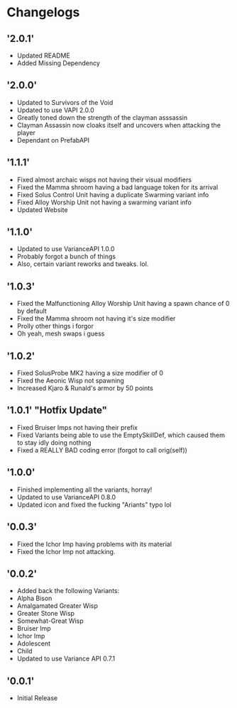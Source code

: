# Changelogs

## '2.0.1'
* Updated README
* Added Missing Dependency

## '2.0.0'
* Updated to Survivors of the Void
* Updated to use VAPI 2.0.0
* Greatly toned down the strength of the clayman asssassin
* Clayman Assassin now cloaks itself and uncovers when attacking the player
* Dependant on PrefabAPI

## '1.1.1'
* Fixed almost archaic wisps not having their visual modifiers
* Fixed the Mamma shroom having a bad language token for its arrival
* Fixed Solus Control Unit having a duplicate Swarming variant info
* Fixed Alloy Worship Unit not having a swarming variant info
* Updated Website

## '1.1.0'
* Updated to use VarianceAPI 1.0.0
* Probably forgot a bunch of things
* Also, certain variant reworks and tweaks. lol.

## '1.0.3'
* Fixed the Malfunctioning Alloy Worship Unit having a spawn chance of 0 by default
* Fixed the Mamma shroom not having it's size modifier
* Prolly other things i forgor
* Oh yeah, mesh swaps i guess

## '1.0.2'
* Fixed SolusProbe MK2 having a size modifier of 0
* Fixed the Aeonic Wisp not spawning
* Increased Kjaro & Runald's armor by 50 points

## '1.0.1' "Hotfix Update"
* Fixed Bruiser Imps not having their prefix
* Fixed Variants being able to use the EmptySkillDef, which caused them to stay idly doing nothing
* Fixed a REALLY BAD coding error (forgot to call orig(self))

## '1.0.0'
* Finished implementing all the variants, horray!
* Updated to use VarianceAPI 0.8.0
* Updated icon and fixed the fucking "Ariants" typo lol

## '0.0.3'
* Fixed the Ichor Imp having problems with its material
* Fixed the Ichor Imp not attacking.

## '0.0.2'
* Added back the following Variants:
* Alpha Bison
* Amalgamated Greater Wisp
* Greater Stone Wisp
* Somewhat-Great Wisp
* Bruiser Imp
* Ichor Imp
* Adolescent
* Child
* Updated to use Variance API 0.7.1

## '0.0.1'
* Initial Release